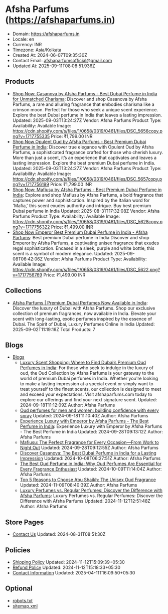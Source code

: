 # Afsha Parfums (https://afshaparfums.in)

- Domain: https://afshaparfums.in
- Locale: en
- Currency: INR
- Timezone: Asia/Kolkata
- Created At: 2024-06-07T09:35:30Z
- Contact Email: afshaparfumsofficial@gmail.com
- Updated At: 2025-09-11T08:08:51.936Z

## Products

- [Shop Now: Casanova by Afsha Parfums - Best Dubai Perfume in India for Unmatched Charisma](https://afshaparfums.in/products/casanova-luxury-perfume-in-india): Discover and shop Casanova by Afsha Parfums, a rare and alluring fragrance that embodies charisma like a crimson moon. Perfect for those who seek a unique scent experience. Explore the best Dubai perfume in India that leaves a lasting impression.
  Updated: 2025-09-03T13:24:27Z
  Vendor: Afsha Parfums
  Product Type: 
  Availability: Available
  Image: https://cdn.shopify.com/s/files/1/0658/0319/0461/files/DSC_5656copy.png?v=1717755335
  Price: ₹1,799.00 INR
- [Shop Now Opulent Oud by Afsha Parfums - Best Premium Dubai Perfume in India](https://afshaparfums.in/products/opulent-oud-luxury-perfume-in-india): Discover true elegance with Opulent Oud by Afsha Parfums, a sophisticated fragrance crafted for those who cherish luxury. More than just a scent, it’s an experience that captivates and leaves a lasting impression. Explore the best premium Dubai perfume in India.
  Updated: 2025-09-03T13:24:27Z
  Vendor: Afsha Parfums
  Product Type: 
  Availability: Available
  Image: https://cdn.shopify.com/s/files/1/0658/0319/0461/files/DSC_5657copy.png?v=1717756199
  Price: ₹1,799.00 INR
- [Shop Now: Mafiusu by Afsha Parfums - Best Premium Dubai Perfume in India](https://afshaparfums.in/products/mafiusu-premium-dubai-perfume-in-india): Explore and shop Mafiusu by Afsha Parfums, a bold fragrance that captures power and sophistication. Inspired by the Italian word for 'Mafia,' this scent exudes authority and intrigue. Buy best premium Dubai perfume in India
  Updated: 2025-08-31T17:32:08Z
  Vendor: Afsha Parfums
  Product Type: 
  Availability: Available
  Image: https://cdn.shopify.com/s/files/1/0658/0319/0461/files/DSC_5628copy.png?v=1717756322
  Price: ₹1,499.00 INR
- [Shop Now Emperor Best Premium Dubai Perfume in India - Afsha Parfums](https://afshaparfums.in/products/emperor-premium-dubai-perfume-in-india): Best premium Dubai perfume in India Discover and shop Emperor by Afsha Parfums, a captivating unisex fragrance that exudes regal sophistication. Encased in a sleek, purple and white bottle, this scent is a symbol of modern elegance.
  Updated: 2025-09-08T06:42:06Z
  Vendor: Afsha Parfums
  Product Type: 
  Availability: Available
  Image: https://cdn.shopify.com/s/files/1/0658/0319/0461/files/DSC_5622.png?v=1717756769
  Price: ₹1,499.00 INR

## Collections

- [Afsha Parfums | Premium Dubai Perfumes Now Available in India](https://afshaparfums.in/collections/frontpage): Discover the luxury of Dubai with Afsha Parfums. Shop our exclusive collection of premium fragrances, now available in India. Elevate your scent with long-lasting, exotic perfumes inspired by the essence of Dubai. The Spirit of Dubai, Luxury Perfumes Online in India
  Updated: 2025-09-02T11:19:16Z
  Total Products: 7

## Blogs

- [Blogs](https://afshaparfums.in/blogs/news)
  - [Luxury Scent Shopping: Where to Find Dubai’s Premium Oud Perfumes in India](https://afshaparfums.in/blogs/news/luxury-scent-shopping-where-to-find-dubai-s-premium-oud-perfumes-in-india): For those who seek to indulge in the luxury of oud, the Oud Collection by Afsha Parfums is your gateway to the world of premium Dubai perfumes in India. Whether you're looking to make a lasting impression at a special event or simply want to treat yourself to the finest scents, our collection is designed to meet and exceed your expectations. Visit afshaparfums.com today to explore our offerings and find your next signature scent.
    Updated: 2024-09-18T11:12:09Z
    Author: Afsha Parfums
  - [Oud perfumes for men and women: building confidence with every spray](https://afshaparfums.in/blogs/news/oud-perfumes-for-men-and-women-building-confidence-with-every-spray)
    Updated: 2024-09-18T11:10:40Z
    Author: Afsha Parfums
  - [Experience Luxury with Emperor by Afsha Parfums - The Best Perfume in India](https://afshaparfums.in/blogs/news/experience-the-best-perfume-in-india-emperor-by-afsha-parfums): Experience Luxury with Emperor by Afsha Parfums - The Best Perfume in India
    Updated: 2024-09-28T09:13:12Z
    Author: Afsha Parfums
  - [Mafiusu: The Perfect Fragrance for Every Occasion—From Work to Night Out](https://afshaparfums.in/blogs/news/mafiusu-the-perfect-fragrance-for-every-occasion-from-work-to-night-out)
    Updated: 2024-09-28T09:12:55Z
    Author: Afsha Parfums
  - [Discover Casanova: The Best Dubai Perfume in India for a Lasting Impression](https://afshaparfums.in/blogs/news/discover-casanova-the-best-dubai-perfume-in-india-for-a-lasting-impression)
    Updated: 2024-10-08T06:27:51Z
    Author: Afsha Parfums
  - [The Best Oud Perfume in India: Why Oud Perfumes Are Essential for Every Fragrance Enthusiast](https://afshaparfums.in/blogs/news/why-oud-perfumes-are-essential-for-every-fragrance-enthusiast)
    Updated: 2024-10-09T11:14:04Z
    Author: Afsha Parfums
  - [Top 5 Reasons to Choose Abu Shaikh: The Unisex Oud Fragrance](https://afshaparfums.in/blogs/news/top-5-reasons-to-choose-abu-shaikh-the-unisex-oud-fragrance)
    Updated: 2024-11-09T08:40:39Z
    Author: Afsha Parfums
  - [Luxury Perfumes vs. Regular Perfumes: Discover the Difference with Afsha Parfums](https://afshaparfums.in/blogs/news/luxury-perfumes-vs-regular-perfumes-whats-really-the-difference): Luxury Perfumes vs. Regular Perfumes: Discover the Difference with Afsha Parfums
    Updated: 2024-11-12T12:51:48Z
    Author: Afsha Parfums

## Store Pages

- [Contact Us](https://afshaparfums.in/pages/contact)
  Updated: 2024-08-31T08:51:30Z

## Policies

- [Shipping Policy](https://afshaparfums.in/policies/shipping-policy)
  Updated: 2024-11-12T15:09:39+05:30
- [Refund Policy](https://afshaparfums.in/policies/refund-policy)
  Updated: 2024-11-12T15:18:33+05:30
- [Contact Information](https://afshaparfums.in/policies/contact-information)
  Updated: 2025-04-11T16:09:50+05:30

## Optional

- [robots.txt](https://afshaparfums.in/robots.txt)
- [sitemap.xml](https://afshaparfums.in/sitemap.xml)

